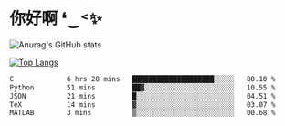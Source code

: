# 你好啊 ❛‿˂✨

![Anurag's GitHub stats](https://github-readme-stats.vercel.app/api?username=ZombieFly&count_private=true&show_icons=true)

[![Top Langs](https://github-readme-stats.vercel.app/api/top-langs/?username=ZombieFly&layout=compact&count_private=true&hide=Ruby,makefile)](https://github.com/anuraghazra/github-readme-stats)

<!--START_SECTION:waka-->

```txt
C             6 hrs 28 mins   ████████████████████░░░░░   80.10 %
Python        51 mins         ██▓░░░░░░░░░░░░░░░░░░░░░░   10.55 %
JSON          21 mins         █░░░░░░░░░░░░░░░░░░░░░░░░   04.51 %
TeX           14 mins         ▓░░░░░░░░░░░░░░░░░░░░░░░░   03.07 %
MATLAB        3 mins          ▒░░░░░░░░░░░░░░░░░░░░░░░░   00.68 %
```

<!--END_SECTION:waka-->
